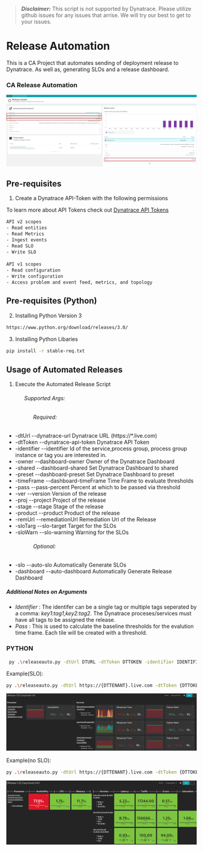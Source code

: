 > **_Disclaimer:_** This script is not supported by Dynatrace. Please utilize github issues for any issues that arrise. We will try our best to get to your issues.

# Release Automation

This is a CA Project that automates sending of deployment release to Dynatrace. As well as, generating SLOs and a release dashboard.

### CA Release Automation
![](./image/release.png)


## Pre-requisites 
1. Create a Dynatrace API-Token with the following permissions

To learn more about API Tokens check out [Dynatrace API Tokens](https://www.dynatrace.com/support/help/dynatrace-api/basics/dynatrace-api-authentication)

```
API v2 scopes
- Read entities
- Read Metrics
- Ingest events
- Read SLO
- Write SLO

API v1 scopes
- Read configuration
- Write configuration
- Access problem and event feed, metrics, and topology
```
## Pre-requisites (Python)

2. Installing Python Version 3

```bash
https://www.python.org/download/releases/3.0/
```

3. Installing Python Libaries
```bash
pip install -r stable-req.txt
```

## Usage of Automated Releases

1. Execute the Automated Release Script
###### &nbsp;&nbsp;&nbsp;&nbsp;&nbsp;&nbsp;&nbsp;&nbsp;&nbsp;&nbsp;&nbsp;&nbsp;Supported Args:
###### &nbsp;&nbsp;&nbsp;&nbsp;&nbsp;&nbsp;&nbsp;&nbsp;&nbsp;&nbsp;&nbsp;&nbsp;&nbsp;&nbsp;&nbsp;&nbsp;&nbsp;&nbsp;Required:
-  -dtUrl  --dynatrace-url Dynatrace URL (https://*.live.com)
-  -dtToken  --dynatrace-api-token Dynatrace API Token
-  -identifier  --identifier Id of the service,process group, process group instance or tag you are interested in.
-  -owner  --dashboard-owner  Owner of the Dynatrace Dashboard
-  -shared  --dashboard-shared  Set Dynatrace Dashboard to shared
-  -preset  --dashboard-preset  Set Dynatrace Dashboard to preset
-  -timeFrame  --dashboard-timeFrame Time Frame to evaluate thresholds
-  -pass --pass-percent Percent at which to be passed via threshold
-  -ver --version Version of the release
-  -proj --project Project of the release
-  -stage --stage Stage of the release
-  -product --product Product of the release
-  -remUrl --remediationUrl Remediation Url of the Release
-  -sloTarg --slo-target Target for the SLOs
-  -sloWarn --slo-warning Warning for the SLOs

###### &nbsp;&nbsp;&nbsp;&nbsp;&nbsp;&nbsp;&nbsp;&nbsp;&nbsp;&nbsp;&nbsp;&nbsp;&nbsp;&nbsp;&nbsp;&nbsp;&nbsp;&nbsp;Optional:
-  -slo --auto-slo Automatically Generate SLOs
-  -dashboard --auto-dashboard Automatically Generate Release Dashboard

##### Additional Notes on Arguments
- *Identifier* : The identifer can be a single tag or multiple tags seperated by a comma: *key1:tag1,key2:tag2*. The Dynatrace proceses/services must have all tags to be assigned the release.
- *Pass* : This is used to calculate the baseline thresholds for the evalution time frame. Each tile will be created with a threshold.

### PYTHON
```bash
 py .\releaseauto.py -dtUrl DTURL -dtToken DTTOKEN -identifier IDENTIFIER -ver VERSION -proj PROJECT -remUrl https://url.com -owner OWNER -shared SHARED -preset PRESET -timeFrame TIMEFRAME -pass PASS -slo -dashboard    
 ```

 Example(SLO):
 ```bash
 py .\releaseauto.py -dtUrl https://{DTTENANT}.live.com -dtToken {DTTOKEN} -identifier [Kubernetes]app:easytravel-frontend -ver 6.0.0 -proj Easytravel -product Frontend -stage prod -remUrl https://url.com -owner {DTUSERNAME} -shared true -preset true -timeFrame now-1d -pass 50 -sloTarg 95 -sloWarn 97.5 -slo -dashboard
 ```
 
 ![](./image/dashboard.png)

  Example(no SLO):
 ```bash
 py .\releaseauto.py -dtUrl https://{DTTENANT}.live.com -dtToken {DTTOKEN} -identifier [Kubernetes]app:easytravel-frontend -ver 6.0.0 -proj Easytravel -product Frontend -stage prod -remUrl https://url.com -owner {DTUSERNAME} -shared true -preset true -timeFrame now-1d -pass 50 -dashboard
 ```

 ![](./image/dashboardNoSlo.png)
